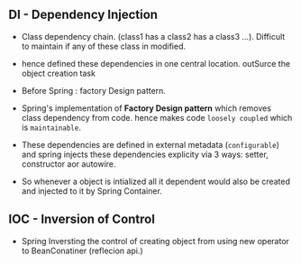 ## DI - Dependency Injection
- Class dependency chain. (class1 has a class2 has a class3 ...). Difficult to maintain if any of these class in modified.
- hence defined these dependencies in one central location. outSurce the object creation task
- Before Spring : factory Design pattern.
- Spring's implementation of **Factory Design pattern** which removes class dependency from code. hence makes code `loosely coupled` which is `maintainable`.
- These dependencies are defined in external metadata (`configurable`) and spring injects these dependencies explicity via 3 ways: setter, constructor aor autowire.

- So whenever a object is intialized all it dependent would also be created and injected to it by Spring Container.




## IOC - Inversion of Control
- Spring Inversting the control of creating object from using new operator to BeanConatiner (reflecion api.)